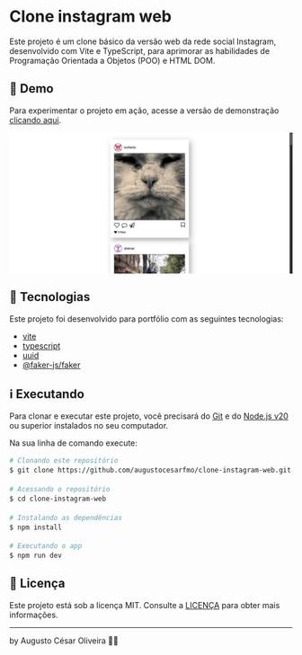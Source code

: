 # Clone instagram web

Este projeto é um clone básico da versão web da rede social Instagram, desenvolvido com Vite e TypeScript, para aprimorar as habilidades de Programação Orientada a Objetos (POO) e HTML DOM.

## 👀 Demo

Para experimentar o projeto em ação, acesse a versão de demonstração [clicando aqui](https://unique-marshmallow-c16e6b.netlify.app/).

<div style="display: flex; justify-content: center">
<img src="https://raw.githubusercontent.com/augustocesarfmo/clone-instagram-web/main/images/web-screenshot.png" width="100%">
</div>

## 🚀 Tecnologias

Este projeto foi desenvolvido para portfólio com as seguintes tecnologias:

- [vite](https://vite.dev/)
- [typescript](https://www.typescriptlang.org/)
- [uuid](https://www.npmjs.com/package/uuid)
- [@faker-js/faker](https://fakerjs.dev/)

## ℹ️ Executando

Para clonar e executar este projeto, você precisará do [Git](https://git-scm.com) e do [Node.js v20](https://nodejs.org/) ou superior instalados no seu computador.

Na sua linha de comando execute:

```bash
# Clonando este repositório
$ git clone https://github.com/augustocesarfmo/clone-instagram-web.git

# Acessando o repositório
$ cd clone-instagram-web

# Instalando as dependências
$ npm install

# Executando o app
$ npm run dev
```

## 📝 Licença

Este projeto está sob a licença MIT. Consulte a [LICENÇA](https://github.com/augustocesarfmo/clone-instagram-web/blob/main/LICENSE.md) para obter mais informações.

---

by Augusto César Oliveira 👐🏼
